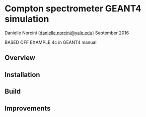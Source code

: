 # Compton spectrometer GEANT4 simulation

Danielle Norcini (danielle.norcini@yale.edu)
September 2016

BASED OFF EXAMPLE 4c in GEANT4 manual
## Overview

## Installation 

## Build

## Improvements
